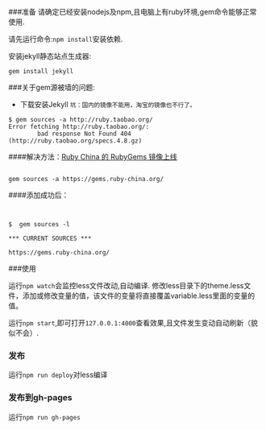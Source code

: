 ###准备
请确定已经安装nodejs及npm,且电脑上有ruby环境,gem命令能够正常使用.

请先运行命令:`npm install`安装依赖.

安装jekyll静态站点生成器:
```
gem install jekyll
```
###关于gem源被墙的问题:
- 下载安装Jekyll `坑：国内的镜像不能用，淘宝的镜像也不行了。`
```
$ gem sources -a http://ruby.taobao.org/
Error fetching http://ruby.taobao.org/:
        bad response Not Found 404 (http://ruby.taobao.org/specs.4.8.gz)

```
####解决方法：[Ruby China 的 RubyGems 镜像上线](https://ruby-china.org/topics/29250)

```

gem sources -a https://gems.ruby-china.org/

```

####添加成功后：
```


$  gem sources -l

*** CURRENT SOURCES ***

https://gems.ruby-china.org/

```

###使用

运行`npm watch`会监控less文件改动,自动编译.
修改less目录下的theme.less文件，添加或修改变量的值，该文件的变量将直接覆盖variable.less里面的变量的值。

运行`npm start`,即可打开`127.0.0.1:4000`查看效果,且文件发生变动自动刷新（貌似不会）.


### 发布

运行`npm run deploy`对less编译

### 发布到gh-pages

运行`npm run gh-pages`